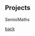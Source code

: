 <!-- ---
layout: default
title: Another page
description: This is just another page
--- -->

## Projects

SemioMaths

[back](./)
